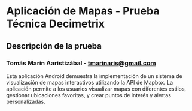 # Aplicación de Mapas - Prueba Técnica Decimetrix
## Descripción de la prueba
### Tomás Marín Aaristizábal - tmarinaris@gmail.com
Esta aplicación Android demuestra la implementación de un sistema de visualización de mapas interactivos utilizando la API de Mapbox. La aplicación permite a los usuarios visualizar mapas con diferentes estilos, gestionar ubicaciones favoritas, y crear puntos de interés y alertas personalizadas.
